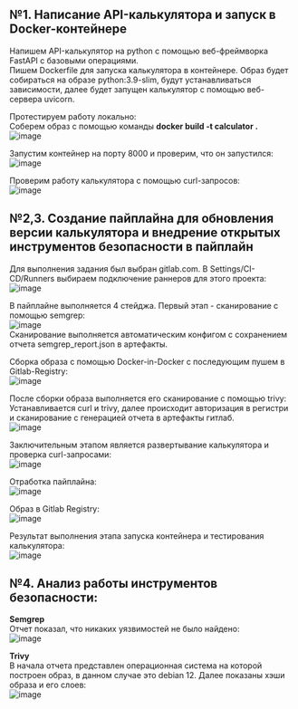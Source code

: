 ## №1. Написание API-калькулятора и запуск в Docker-контейнере

Напишем API-калькулятор на python с помощью веб-фреймворка FastAPI с базовыми операциями.  
Пишем Dockerfile для запуска калькулятора в контейнере. Образ будет собираться на образе python:3.9-slim, будут устанавливаться зависимости, далее будет запущен калькулятор с помощью веб-сервера uvicorn.  

Протестируем работу локально:  
Соберем образ с помощью команды **docker build -t calculator .**  
![image](https://github.com/user-attachments/assets/93ae3c26-b446-4cf1-b739-45384a858aef)  

Запустим контейнер на порту 8000 и проверим, что он запустился:  
![image](https://github.com/user-attachments/assets/ce51af16-9cd0-4997-877a-5bf5c6229352)  

Проверим работу калькулятора с помощью curl-запросов:  
![image](https://github.com/user-attachments/assets/e8ed2560-35f2-4939-806a-a5b1393e4c9e)  

## №2,3. Создание пайплайна для обновления версии калькулятора и внедрение открытых инструментов безопасности в пайплайн  

Для выполнения задания был выбран gitlab.com. В Settings/CI-CD/Runners выбираем подключение раннеров для этого проекта:  
![image](https://github.com/user-attachments/assets/9bec1a75-81d8-4ee7-b16f-dc42e329b885)  
  
В пайплайне выполняется 4 стейджа. Первый этап - сканирование с помощью semgrep:  
![image](https://github.com/user-attachments/assets/41b56ffc-f02d-49ea-b54b-8ca31905a386)  
Сканирование выполняется автоматическим конфигом с сохранением отчета semgrep_report.json в артефакты. 

Сборка образа с помощью Docker-in-Docker с последующим пушем в Gitlab-Registry:  
![image](https://github.com/user-attachments/assets/d31e45b3-7537-4b17-b288-b74161950f72)  

После сборки образа выполняется его сканирование с помощью trivy:  
Устанавливается curl и trivy, далее происходит авторизация в регистри и сканирование с генерацией отчета в артефакты гитлаб.  
![image](https://github.com/user-attachments/assets/f8794c55-4191-4b5b-b49c-1a955dfeb2dc)  

Заключительным этапом является развертывание калькулятора и проверка curl-запросами:  
![image](https://github.com/user-attachments/assets/244735e8-8006-4802-948c-a6b8d5e3cbda)  

Отработка пайплайна:  
![image](https://github.com/user-attachments/assets/91a21e23-294e-480b-b8f5-f305cdac5194)

Образ в Gitlab Registry:  
![image](https://github.com/user-attachments/assets/aa4bba90-c89d-4bdc-b06d-d4e60102ea46)  

Результат выполнения этапа запуска контейнера и тестирования калькулятора:  
![image](https://github.com/user-attachments/assets/76c31890-6327-4ce6-98c3-076d7864c707)  

## №4. Анализ работы инструментов безопасности:  

**Semgrep**  
Отчет показал, что никаких уязвимостей не было найдено:  
![image](https://github.com/user-attachments/assets/03151a73-d01d-4b5e-aab6-0b2a10e5b269)  

**Trivy**  
В начала отчета представлен операционная система на которой построен образ, в данном случае это debian 12. Далее показаны хэши образа и его слоев:  
![image](https://github.com/user-attachments/assets/093e73da-5322-4421-b68c-e5984b984b7f)  




















